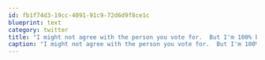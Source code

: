 ```yaml
---
id: fb1f74d3-19cc-4091-91c9-72d6d9f8ce1c
blueprint: text
category: twitter
title: "I might not agree with the person you vote for.  But I'm 100% behind your right to choose."
caption: "I might not agree with the person you vote for.  But I'm 100% behind your right to choose."
---
```


